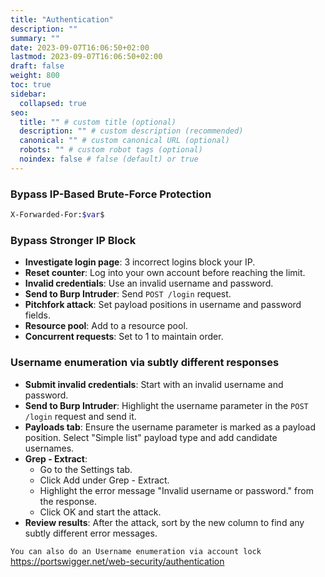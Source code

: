 ```yaml
---
title: "Authentication"
description: ""
summary: ""
date: 2023-09-07T16:06:50+02:00
lastmod: 2023-09-07T16:06:50+02:00
draft: false
weight: 800
toc: true
sidebar:
  collapsed: true
seo:
  title: "" # custom title (optional)
  description: "" # custom description (recommended)
  canonical: "" # custom canonical URL (optional)
  robots: "" # custom robot tags (optional)
  noindex: false # false (default) or true
---
```



### Bypass IP-Based Brute-Force Protection
```sh
X-Forwarded-For:$var$
```

### Bypass Stronger IP Block

- **Investigate login page**: 3 incorrect logins block your IP.
- **Reset counter**: Log into your own account before reaching the limit.
- **Invalid credentials**: Use an invalid username and password.
- **Send to Burp Intruder**: Send `POST /login` request.
- **Pitchfork attack**: Set payload positions in username and password fields.
- **Resource pool**: Add to a resource pool.
- **Concurrent requests**: Set to 1 to maintain order.
###  Username enumeration via subtly different responses

- **Submit invalid credentials**: Start with an invalid username and password.
- **Send to Burp Intruder**: Highlight the username parameter in the `POST /login` request and send it.
- **Payloads tab**: Ensure the username parameter is marked as a payload position. Select "Simple list" payload type and add candidate usernames.
- **Grep - Extract**:
    - Go to the Settings tab.
    - Click Add under Grep - Extract.
    - Highlight the error message "Invalid username or password." from the response.
    - Click OK and start the attack.
- **Review results**: After the attack, sort by the new column to find any subtly different error messages.

``You can also do an Username enumeration via account lock``
https://portswigger.net/web-security/authentication
